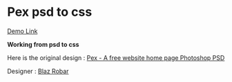 # Pex psd to css 
[Demo Link](https://pex-eta.vercel.app/ "Demo Link")

**Working from psd to css**

Here is the original design : [Pex - A free website home page Photoshop PSD](https://blazrobar.com/free-psd-website-templates/pex-a-free-website-home-page-photoshop-psd/ "Pex - A free website home page Photoshop PSD")

Designer : [Blaz Robar](https://blazrobar.com/ "Blaz Robar")
